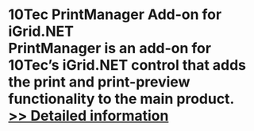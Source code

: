 # 10Tec PrintManager Add-on for iGrid.NET<br />PrintManager is an add-on for 10Tec’s iGrid.NET control that adds the print and print-preview functionality to the main product.<br />[>> Detailed information](https://secure.shareit.com/shareit/product.html?productid=300627447&affiliateid=200057808)
